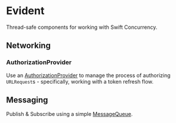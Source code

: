 # Evident

Thread-safe components for working with Swift Concurrency.

## Networking

### AuthorizationProvider

Use an [AuthorizationProvider](Docs/AuthorizationProvider.md) to manage the process of authorizing `URLRequest`s - specifically, working with a token refresh flow.

## Messaging

Publish & Subscribe using a simple [MessageQueue](Sources/Evident/Messaging/MessageQueue.swift).